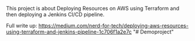 This project is about Deploying Resources on AWS using Terraform and then deploying a Jenkins CI/CD pipeline.

Full write up: https://medium.com/nerd-for-tech/deploying-aws-resources-using-terraform-and-jenkins-pipeline-1c706f1a2e7c
"# Demoproject" 
